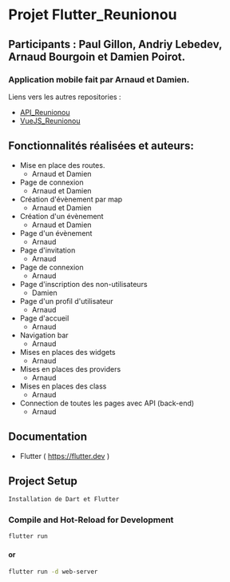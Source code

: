 # Projet Flutter_Reunionou

## Participants : Paul Gillon, Andriy Lebedev, Arnaud Bourgoin et Damien Poirot.
### Application mobile fait par Arnaud et Damien.
Liens vers les autres repositories :
- [API_Reunionou](https://github.com/Arnaud541/API_Reunionou)
- [VueJS_Reunionou](https://github.com/Arnaud541/VueJS_Reunionou)

## Fonctionnalités réalisées et auteurs:

- Mise en place des routes.
  - Arnaud et Damien
- Page de connexion
  - Arnaud et Damien
- Création d'évènement par map
  - Arnaud et Damien
- Création d'un évènement
  - Arnaud et Damien
- Page d'un évènement
  - Arnaud
- Page d'invitation
  - Arnaud
- Page de connexion
  - Arnaud
- Page d'inscription des non-utilisateurs
  - Damien
- Page d'un profil d'utilisateur
  - Arnaud
- Page d'accueil
  - Arnaud
- Navigation bar
  - Arnaud
- Mises en places des widgets
  - Arnaud
- Mises en places des providers
  - Arnaud
- Mises en places des class
  - Arnaud
- Connection de toutes les pages avec API (back-end)
  - Arnaud


## Documentation

- Flutter ( https://flutter.dev )

## Project Setup

```sh
Installation de Dart et Flutter
```

### Compile and Hot-Reload for Development

```sh
flutter run 
```

#### or

```sh
flutter run -d web-server
```
